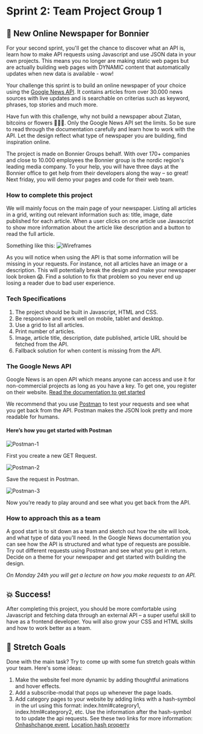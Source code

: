 # Sprint 2: Team Project Group 1

## 📰 New Online Newspaper for Bonnier 

For your second sprint, you'll get the chance to discover what an API is, learn how to make API requests using Javascript and use JSON data in your own projects. This means you no longer are making static web pages but are actually building web pages with DYNAMIC content that automatically updates when new data is available - wow!

Your challenge this sprint is to build an online newspaper of your choice using the [Google News API](https://newsapi.org/). It contains articles from over 30.000 news sources with live updates and is searchable on criterias such as keyword, phrases, top stories and much more.

Have fun with this challenge, why not build a newspaper about Zlatan, bitcoins or flowers 🌼🌼🌼. Only the Google News API set the limits. So be sure to read through the documentation carefully and learn how to work with the API. Let the design reflect what type of newspaper you are building, find inspiration online.

The project is made on Bonnier Groups behalf. With over 170+ companies and close to 10.000 employees the Bonnier group is the nordic region's leading media company. To your help, you will have three days at the Bonnier office to get help from their developers along the way – so great! Next friday, you will demo your pages and code for their web team.

### How to complete this project

We will mainly focus on the main page of your newspaper. Listing all articles in a grid, writing out relevant information such as: title, image, date published for each article. When a user clicks on one article use Javascript to show more information about the article like description and a button to read the full article.

Something like this:
![Wireframes](https://i.imgur.com/oGyIrxm.png)

As you will notice when using the API is that some information will be missing in your requests. For instance, not all articles have an image or a description. This will potentially break the design and make your newspaper look broken 😱. Find a solution to fix that problem so you never end up losing a reader due to bad user experience.

### Tech Specifications

1. The project should be built in Javascript, HTML and CSS.
2. Be responsive and work well on mobile, tablet and desktop.
3. Use a grid to list all articles.
4. Print number of articles.
5. Image, article title, description, date published, article URL should be fetched from the API.
6. Fallback solution for when content is missing from the API.

### The Google News API

Google News is an open API which means anyone can access and use it for non-commercial projects as long as you have a key. To get one, you register on their website. [Read the documentation to get started](https://newsapi.org/docs/get-started)

We recommend that you use [Postman](https://www.getpostman.com/apps) to test your requests and see what you get back from the API. Postman makes the JSON look pretty and more readable for humans.

#### Here’s how you get started with Postman


![Postman-1](https://i.imgur.com/adDB9LL.png)


First you create a new GET Request.


![Postman-2](https://i.imgur.com/hXO6uM3.png)


Save the request in Postman.


![Postman-3](https://i.imgur.com/F1oHjV6.png)

Now you’re ready to play around and see what you get back from the API. 


### How to approach this as a team

A good start is to sit down as a team and sketch out how the site will look, and what type of data you’ll need. In the Google News documentation you can see how the API is structured and what type of requests are possible. Try out different requests using Postman and see what you get in return. Decide on a theme for your newspaper and get started with building the design.

_On Monday 24th you will get a lecture on how you make requests to an API._

## 💥 Success!

After completing this project, you should be more comfortable using Javascript and fetching data through an external API – a super useful skill to have as a frontend developer. You will also grow your CSS and HTML skills and how to work better as a team.

## 🏃 Stretch Goals

Done with the main task? Try to come up with some fun stretch goals within your team. Here's some ideas:

1. Make the website feel more dynamic by adding thoughtful animations and hover effects. 
2. Add a subscribe-modal that pops up whenever the page loads.
3. Add category pages to your website by adding links with a hash-symbol in the url using this format: index.html#categrory1, index.html#categrory2, etc. Use the information after the hash-symbol to to update the api requests. See these two links for more information:  [Onhashchange event](https://www.w3schools.com/jsref/event_onhashchange.asp), [Location hash property](https://www.w3schools.com/jsref/prop_loc_hash.asp)
